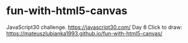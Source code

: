 # fun-with-html5-canvas
JavaScript30 challenge. https://javascript30.com/ Day 8
Click to draw:
https://mateuszlubianka1993.github.io/fun-with-html5-canvas/
